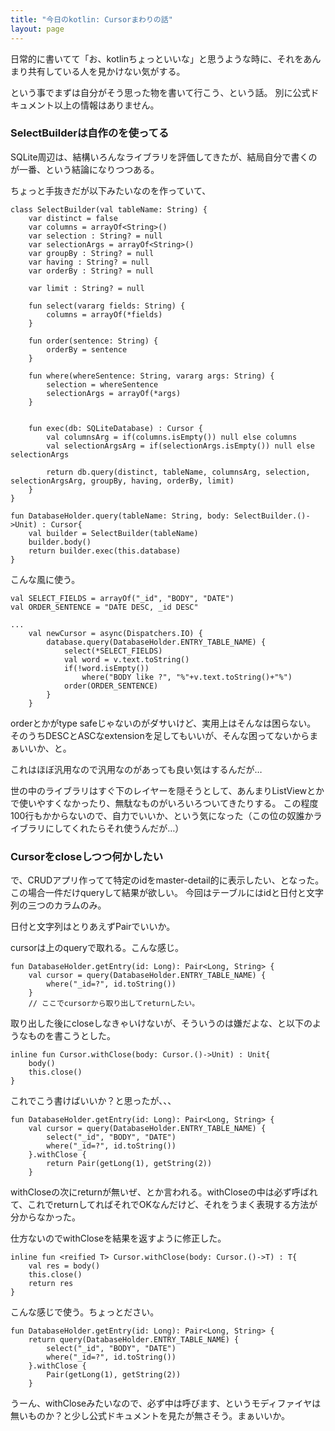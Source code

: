 ```yaml
---
title: "今日のkotlin: Cursorまわりの話"
layout: page	
---
```


日常的に書いてて「お、kotlinちょっといいな」と思うような時に、それをあんまり共有している人を見かけない気がする。

という事でまずは自分がそう思った物を書いて行こう、という話。
別に公式ドキュメント以上の情報はありません。

### SelectBuilderは自作のを使ってる

SQLite周辺は、結構いろんなライブラリを評価してきたが、結局自分で書くのが一番、という結論になりつつある。

ちょっと手抜きだが以下みたいなのを作っていて、

```
class SelectBuilder(val tableName: String) {
    var distinct = false
    var columns = arrayOf<String>()
    var selection : String? = null
    var selectionArgs = arrayOf<String>()
    var groupBy : String? = null
    var having : String? = null
    var orderBy : String? = null

    var limit : String? = null

    fun select(vararg fields: String) {
        columns = arrayOf(*fields)
    }

    fun order(sentence: String) {
        orderBy = sentence
    }

    fun where(whereSentence: String, vararg args: String) {
        selection = whereSentence
        selectionArgs = arrayOf(*args)
    }


    fun exec(db: SQLiteDatabase) : Cursor {
        val columnsArg = if(columns.isEmpty()) null else columns
        val selectionArgsArg = if(selectionArgs.isEmpty()) null else selectionArgs

        return db.query(distinct, tableName, columnsArg, selection, selectionArgsArg, groupBy, having, orderBy, limit)
    }
}

fun DatabaseHolder.query(tableName: String, body: SelectBuilder.()->Unit) : Cursor{
    val builder = SelectBuilder(tableName)
    builder.body()
    return builder.exec(this.database)
}
```

こんな風に使う。

```
val SELECT_FIELDS = arrayOf("_id", "BODY", "DATE")
val ORDER_SENTENCE = "DATE DESC, _id DESC"

...
    val newCursor = async(Dispatchers.IO) {
        database.query(DatabaseHolder.ENTRY_TABLE_NAME) {
            select(*SELECT_FIELDS)
            val word = v.text.toString()
            if(!word.isEmpty())
                where("BODY like ?", "%"+v.text.toString()+"%")
            order(ORDER_SENTENCE)
        }
    }
```

orderとかがtype safeじゃないのがダサいけど、実用上はそんなは困らない。
そのうちDESCとASCなextensionを足してもいいが、そんな困ってないからまぁいいか、と。

これはほぼ汎用なので汎用なのがあっても良い気はするんだが…

世の中のライブラリはすぐ下のレイヤーを隠そうとして、あんまりListViewとかで使いやすくなかったり、無駄なものがいろいろついてきたりする。
この程度100行もかからないので、自力でいいか、という気になった（この位の奴誰かライブラリにしてくれたらそれ使うんだが…）

### Cursorをcloseしつつ何かしたい

で、CRUDアプリ作ってて特定のidをmaster-detail的に表示したい、となった。
この場合一件だけqueryして結果が欲しい。
今回はテーブルにはidと日付と文字列の三つのカラムのみ。

日付と文字列はとりあえずPairでいいか。

cursorは上のqueryで取れる。こんな感じ。

```
fun DatabaseHolder.getEntry(id: Long): Pair<Long, String> {
    val cursor = query(DatabaseHolder.ENTRY_TABLE_NAME) {
        where("_id=?", id.toString())
    }
    // ここでcursorから取り出してreturnしたい。
```

取り出した後にcloseしなきゃいけないが、そういうのは嫌だよな、と以下のようなものを書こうとした。

```
inline fun Cursor.withClose(body: Cursor.()->Unit) : Unit{
    body()
    this.close()
}
```

これでこう書けばいいか？と思ったが、、、
```
fun DatabaseHolder.getEntry(id: Long): Pair<Long, String> {
    val cursor = query(DatabaseHolder.ENTRY_TABLE_NAME) {
        select("_id", "BODY", "DATE")
        where("_id=?", id.toString())
    }.withClose {
        return Pair(getLong(1), getString(2))
    }
```

withCloseの次にreturnが無いぜ、とか言われる。withCloseの中は必ず呼ばれて、これでreturnしてればそれでOKなんだけど、それをうまく表現する方法が分からなかった。

仕方ないのでwithCloseを結果を返すように修正した。

```
inline fun <reified T> Cursor.withClose(body: Cursor.()->T) : T{
    val res = body()
    this.close()
    return res
}
```

こんな感じで使う。ちょっとださい。

```
fun DatabaseHolder.getEntry(id: Long): Pair<Long, String> {
    return query(DatabaseHolder.ENTRY_TABLE_NAME) {
        select("_id", "BODY", "DATE")
        where("_id=?", id.toString())
    }.withClose {
        Pair(getLong(1), getString(2))
    }
```

うーん、withCloseみたいなので、必ず中は呼びます、というモディファイヤは無いものか？と少し公式ドキュメントを見たが無さそう。まぁいいか。

